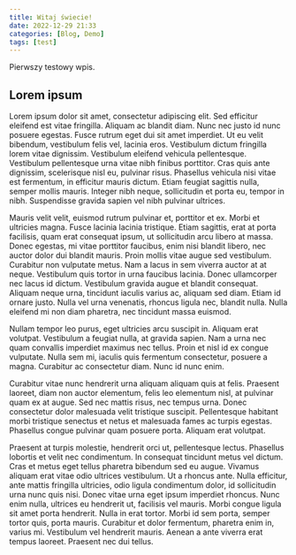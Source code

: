```yaml
---
title: Witaj świecie!
date: 2022-12-29 21:33
categories: [Blog, Demo]
tags: [test]
---
```


Pierwszy testowy wpis.

## Lorem ipsum

Lorem ipsum dolor sit amet, consectetur adipiscing elit. Sed efficitur eleifend est vitae fringilla. Aliquam ac blandit diam. Nunc nec justo id nunc posuere egestas. Fusce rutrum eget dui sit amet imperdiet. Ut eu velit bibendum, vestibulum felis vel, lacinia eros. Vestibulum dictum fringilla lorem vitae dignissim. Vestibulum eleifend vehicula pellentesque. Vestibulum pellentesque urna vitae nibh finibus porttitor. Cras quis ante dignissim, scelerisque nisl eu, pulvinar risus. Phasellus vehicula nisi vitae est fermentum, in efficitur mauris dictum. Etiam feugiat sagittis nulla, semper mollis mauris. Integer nibh neque, sollicitudin et porta eu, tempor in nibh. Suspendisse gravida sapien vel nibh pulvinar ultrices.

Mauris velit velit, euismod rutrum pulvinar et, porttitor et ex. Morbi et ultricies magna. Fusce lacinia lacinia tristique. Etiam sagittis, erat at porta facilisis, quam erat consequat ipsum, ut sollicitudin arcu libero at massa. Donec egestas, mi vitae porttitor faucibus, enim nisi blandit libero, nec auctor dolor dui blandit mauris. Proin mollis vitae augue sed vestibulum. Curabitur non vulputate metus. Nam a lacus in sem viverra auctor at at neque. Vestibulum quis tortor in urna faucibus lacinia. Donec ullamcorper nec lacus id dictum. Vestibulum gravida augue et blandit consequat. Aliquam neque urna, tincidunt iaculis varius ac, aliquam sed diam. Etiam id ornare justo. Nulla vel urna venenatis, rhoncus ligula nec, blandit nulla. Nulla eleifend mi non diam pharetra, nec tincidunt massa euismod.

Nullam tempor leo purus, eget ultricies arcu suscipit in. Aliquam erat volutpat. Vestibulum a feugiat nulla, at gravida sapien. Nam a urna nec quam convallis imperdiet maximus nec tellus. Proin et nisl id ex congue vulputate. Nulla sem mi, iaculis quis fermentum consectetur, posuere a magna. Curabitur ac consectetur diam. Nunc id nunc enim.

Curabitur vitae nunc hendrerit urna aliquam aliquam quis at felis. Praesent laoreet, diam non auctor elementum, felis leo elementum nisl, at pulvinar quam ex at augue. Sed nec mattis risus, nec tempus urna. Donec consectetur dolor malesuada velit tristique suscipit. Pellentesque habitant morbi tristique senectus et netus et malesuada fames ac turpis egestas. Phasellus congue pulvinar quam posuere porta. Aliquam erat volutpat.

Praesent at turpis molestie, hendrerit orci ut, pellentesque lectus. Phasellus lobortis et velit nec condimentum. In consequat tincidunt metus vel dictum. Cras et metus eget tellus pharetra bibendum sed eu augue. Vivamus aliquam erat vitae odio ultrices vestibulum. Ut a rhoncus ante. Nulla efficitur, ante mattis fringilla ultricies, odio ligula condimentum dolor, id sollicitudin urna nunc quis nisi. Donec vitae urna eget ipsum imperdiet rhoncus. Nunc enim nulla, ultrices eu hendrerit ut, facilisis vel mauris. Morbi congue ligula sit amet porta hendrerit. Nulla in erat tortor. Morbi id sem porta, semper tortor quis, porta mauris. Curabitur et dolor fermentum, pharetra enim in, varius mi. Vestibulum vel hendrerit mauris. Aenean a ante viverra erat tempus laoreet. Praesent nec dui tellus. 
